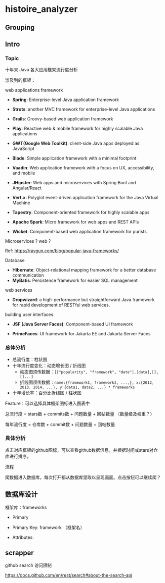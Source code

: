 # histoire_analyzer

## Grouping

## Intro

### Topic

十年来 Java 各大应用框架流行度分析

涉及到的框架：

web applications framework

- **Spring**: Enterprise-level Java application framework
- **Struts**: another MVC framework for enterprise-level Java applications


- **Grails**: Groovy-based web application framework
- **Play**: Reactive web & mobile framework for highly scalable Java applications
- **GWT(Google Web Toolkit)**: client-side Java apps deployed as JavaScript
- **Blade**:  Simple application framework with a minimal footprint
- **Vaadin**: Web application framework with a focus on UX, accessibility, and mobile
- **JHipster**: Web apps and microservices with Spring Boot and Angular/React
- **Vert.x**: Polyglot event-driven application framework for the Java Virtual Machine
- **Tapestry**: Component-oriented framework for highly scalable apps
- **Apache Spark**: Micro framework for web apps and REST APIs

- **Wicket**: Component-based web application framework for purists

Microservices ?  web ?

Ref: https://raygun.com/blog/popular-java-frameworks/

Database

- **Hibernate**: Object-relational mapping framework for a better database communication
- **MyBatis**: Persistence framework for easier SQL management

web services

- **Dropwizard**: a high-performance but straightforward Java framework for rapid development of RESTful web services.

building user interfaces

- **JSF (Java Server Faces)**: Component-based UI framework

- **PrimeFaces**: UI framework for Jakarta EE and Jakarta Server Faces

### 总体分析

- 总流行度：柱状图
- 十年流行度变化：动态增长图 / 折线图
  - 动态图须传数据：`[["popularity", "framework", "date"],[data],[],[]...]`
  - 折线图须传数据：`name:{framework1, framework2, ...,}, x:{2012, 2013, 2014, ...}, y:{data1, data2, ...} * frameworks`
- 十年增长率：百分比折线图 / 柱状图

Feature：可以选择具体框架图标进入图表中

总流行度 = stars数 + commits数 + 问题数量 + 回帖数量 （数量级及权重？）

每年流行度 = 仓库数 + commit数 + 问题数量 + 回帖数量


### 具体分析

点击对应框架的github图标，可以查看github数据信息，并根据时间或stars对仓库进行排序。

流程

爬数据进入数据库，每次打开都从数据库里取以呈现画面。点击按钮可以继续爬？

## 数据库设计

框架库：frameworks

- Primary

- Primary Key: framework （框架名）
- Attributes: 

## scrapper

github search 访问限制

https://docs.github.com/en/rest/search#about-the-search-api